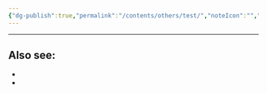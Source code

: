 ```yaml
---
{"dg-publish":true,"permalink":"/contents/others/test/","noteIcon":"","created":"2025-05-11T23:24:20.131+08:00"}
---
```




















<script defer src="https://cdn.bibliatodo.com/assets/js/verselinker.js" lang="en" version="KJV"></script>

---
Also see:
- 
- 
- 